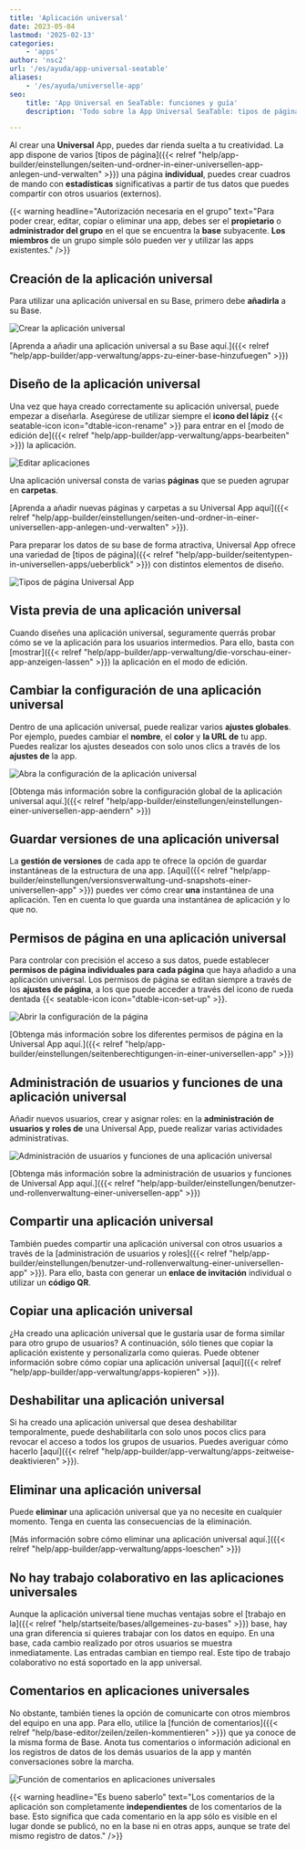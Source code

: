 ```yaml
---
title: 'Aplicación universal'
date: 2023-05-04
lastmod: '2025-02-13'
categories:
    - 'apps'
author: 'nsc2'
url: '/es/ayuda/app-universal-seatable'
aliases:
    - '/es/ayuda/universelle-app'
seo:
    title: 'App Universal en SeaTable: funciones y guía'
    description: 'Todo sobre la App Universal SeaTable: tipos de página, dashboards, permisos, gestión de usuarios, compartir y consejos de diseño.'

---
```


Al crear una **Universal** App, puedes dar rienda suelta a tu creatividad. La app dispone de varios [tipos de página]({{< relref "help/app-builder/einstellungen/seiten-und-ordner-in-einer-universellen-app-anlegen-und-verwalten" >}}) una página **individual**, puedes crear cuadros de mando con **estadísticas** significativas a partir de tus datos que puedes compartir con otros usuarios (externos).

{{< warning  headline="Autorización necesaria en el grupo"  text="Para poder crear, editar, copiar o eliminar una app, debes ser el **propietario** o **administrador del grupo** en el que se encuentra la **base** subyacente. **Los miembros** de un grupo simple sólo pueden ver y utilizar las apps existentes." />}}

## Creación de la aplicación universal

Para utilizar una aplicación universal en su Base, primero debe **añadirla** a su Base.

![Crear la aplicación universal](images/universal-app-preview.png)

[Aprenda a añadir una aplicación universal a su Base aquí.]({{< relref "help/app-builder/app-verwaltung/apps-zu-einer-base-hinzufuegen" >}})

## Diseño de la aplicación universal

Una vez que haya creado correctamente su aplicación universal, puede empezar a diseñarla. Asegúrese de utilizar siempre el **icono del lápiz** {{< seatable-icon icon="dtable-icon-rename" >}} para entrar en el [modo de edición de]({{< relref "help/app-builder/app-verwaltung/apps-bearbeiten" >}}) la aplicación.

![Editar aplicaciones](images/Apps-bearbeiten.png)

Una aplicación universal consta de varias **páginas** que se pueden agrupar en **carpetas**.

[Aprenda a añadir nuevas páginas y carpetas a su Universal App aquí]({{< relref "help/app-builder/einstellungen/seiten-und-ordner-in-einer-universellen-app-anlegen-und-verwalten" >}}).

Para preparar los datos de su base de forma atractiva, Universal App ofrece una variedad de [tipos de página]({{< relref "help/app-builder/seitentypen-in-universellen-apps/ueberblick" >}}) con distintos elementos de diseño.

![Tipos de página Universal App](images/Seitentypen-Universal-App.png)

## Vista previa de una aplicación universal

Cuando diseñes una aplicación universal, seguramente querrás probar cómo se ve la aplicación para los usuarios intermedios. Para ello, basta con [mostrar]({{< relref "help/app-builder/app-verwaltung/die-vorschau-einer-app-anzeigen-lassen" >}}) la aplicación en el modo de edición.

## Cambiar la configuración de una aplicación universal

Dentro de una aplicación universal, puede realizar varios **ajustes globales**. Por ejemplo, puedes cambiar el **nombre**, el **color** y **la URL de** tu app. Puedes realizar los ajustes deseados con solo unos clics a través de los **ajustes de** la app.

![Abra la configuración de la aplicación universal](images/global-settings-universal-app.png)

[Obtenga más información sobre la configuración global de la aplicación universal aquí.]({{< relref "help/app-builder/einstellungen/einstellungen-einer-universellen-app-aendern" >}})

## Guardar versiones de una aplicación universal

La **gestión de versiones** de cada app te ofrece la opción de guardar instantáneas de la estructura de una app. [Aquí]({{< relref "help/app-builder/einstellungen/versionsverwaltung-und-snapshots-einer-universellen-app" >}}) puedes ver cómo crear **una** instantánea de una aplicación. Ten en cuenta lo que guarda una instantánea de aplicación y lo que no.

## Permisos de página en una aplicación universal

Para controlar con precisión el acceso a sus datos, puede establecer **permisos de página individuales para** **cada página** que haya añadido a una aplicación universal. Los permisos de página se editan siempre a través de los **ajustes de página**, a los que puede acceder a través del icono de rueda dentada {{< seatable-icon icon="dtable-icon-set-up" >}}.

![Abrir la configuración de la página](images/page-permissions-universal-app.png)

[Obtenga más información sobre los diferentes permisos de página en la Universal App aquí.]({{< relref "help/app-builder/einstellungen/seitenberechtigungen-in-einer-universellen-app" >}})

## Administración de usuarios y funciones de una aplicación universal

Añadir nuevos usuarios, crear y asignar roles: en la **administración de usuarios y roles de** una Universal App, puede realizar varias actividades administrativas.

![Administración de usuarios y funciones de una aplicación universal](images/open-user-and-role-management-1.png)

[Obtenga más información sobre la administración de usuarios y funciones de Universal App aquí.]({{< relref "help/app-builder/einstellungen/benutzer-und-rollenverwaltung-einer-universellen-app" >}})

## Compartir una aplicación universal

También puedes compartir una aplicación universal con otros usuarios a través de la [administración de usuarios y roles]({{< relref "help/app-builder/einstellungen/benutzer-und-rollenverwaltung-einer-universellen-app" >}}). Para ello, basta con generar un **enlace de invitación** individual o utilizar un **código QR**.

## Copiar una aplicación universal

¿Ha creado una aplicación universal que le gustaría usar de forma similar para otro grupo de usuarios? A continuación, sólo tienes que copiar la aplicación existente y personalizarla como quieras. Puede obtener información sobre cómo copiar una aplicación universal [aquí]({{< relref "help/app-builder/app-verwaltung/apps-kopieren" >}}).

## Deshabilitar una aplicación universal

Si ha creado una aplicación universal que desea deshabilitar temporalmente, puede deshabilitarla con solo unos pocos clics para revocar el acceso a todos los grupos de usuarios. Puedes averiguar cómo hacerlo [aquí]({{< relref "help/app-builder/app-verwaltung/apps-zeitweise-deaktivieren" >}}).

## Eliminar una aplicación universal

Puede **eliminar** una aplicación universal que ya no necesite en cualquier momento. Tenga en cuenta las consecuencias de la eliminación.

[Más información sobre cómo eliminar una aplicación universal aquí.]({{< relref "help/app-builder/app-verwaltung/apps-loeschen" >}})

## No hay trabajo colaborativo en las aplicaciones universales

Aunque la aplicación universal tiene muchas ventajas sobre el [trabajo en la]({{< relref "help/startseite/bases/allgemeines-zu-bases" >}}) base, hay una gran diferencia si quieres trabajar con los datos en equipo. En una base, cada cambio realizado por otros usuarios se muestra inmediatamente. Las entradas cambian en tiempo real. Este tipo de trabajo colaborativo no está soportado en la app universal.

## Comentarios en aplicaciones universales

No obstante, también tienes la opción de comunicarte con otros miembros del equipo en una app. Para ello, utilice la [función de comentarios]({{< relref "help/base-editor/zeilen/zeilen-kommentieren" >}}) que ya conoce de la misma forma de Base. Anota tus comentarios o información adicional en los registros de datos de los demás usuarios de la app y mantén conversaciones sobre la marcha.

![Función de comentarios en aplicaciones universales](images/Kommentarfunktion-in-Universellen-Apps.png)

{{< warning  headline="Es bueno saberlo"  text="Los comentarios de la aplicación son completamente **independientes** de los comentarios de la base. Esto significa que cada comentario en la app sólo es visible en el lugar donde se publicó, no en la base ni en otras apps, aunque se trate del mismo registro de datos." />}}
